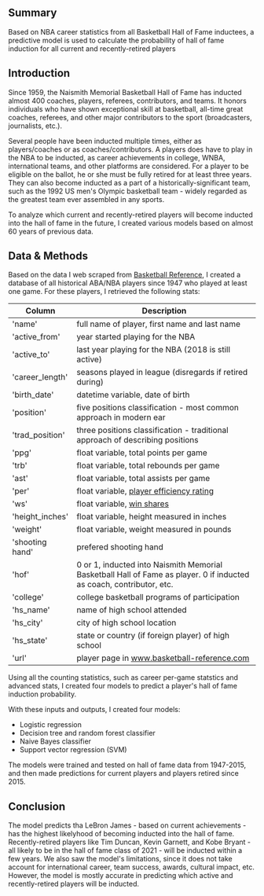 ## Summary
Based on NBA career statistics from all Basketball Hall of Fame inductees, a predictive model is used to calculate the probability of hall of fame induction for all current and recently-retired players 

## Introduction
Since 1959, the Naismith Memorial Basketball Hall of Fame has inducted almost 400 coaches, players, referees, contributors, and teams. It honors individuals who have shown exceptional skill at basketball, all-time great coaches, referees, and other major contributors to the sport (broadcasters, journalists, etc.). 

Several people have been inducted multiple times, either as players/coaches or as coaches/contributors. A players does have to play in the NBA to be inducted, as career achievements in college, WNBA, international teams, and other platforms are considered. For a player to be eligible on the ballot, he or she must be fully retired for at least three years. They can also become inducted as a part of a historically-significant team, such as the 1992 US men's Olympic basketball team - widely regarded as the greatest team ever assembled in any sports.

To analyze which current and recently-retired players will become inducted into the hall of fame in the future, I created various models based on almost 60 years of previous data.

## Data & Methods
Based on the data I web scraped from [Basketball Reference](https://www.basketball-reference.com/), I created a database of all historical ABA/NBA players since 1947 who played at least one game. For these players, I retrieved the following stats:

Column | Description
-------|-------------
'name' | full name of player, first name and last name
'active_from' | year started playing for the NBA
'active_to' | last year playing for the NBA (2018 is still active)
'career_length' | seasons played in league (disregards if retired during)
'birth_date' | datetime variable, date of birth
'position' | five positions classification - most common approach in modern ear
'trad_position' | three positions classification - traditional approach of describing positions
'ppg' | float variable, total points per game
'trb' | float variable, total rebounds per game
'ast' | float variable, total assists per game
'per' | float variable, [player efficiency rating](https://www.basketball-reference.com/about/per.html)
'ws' | float variable, [win shares](https://www.basketball-reference.com/about/ws.html)
'height_inches' | float variable, height measured in inches
'weight' | float variable, weight measured in pounds
'shooting hand' | prefered shooting hand
'hof' | 0 or 1, inducted into Naismith Memorial Basketball Hall of Fame as player. 0 if inducted as coach, contributor, etc.
'college' | college basketball programs of participation
'hs_name' | name of high school attended
'hs_city' | city of high school location
'hs_state' | state or country (if foreign player) of high school
'url' | player page in www.basketball-reference.com

Using all the counting statistics, such as career per-game statstics and advanced stats, I created four models to predict a player's hall of fame induction probability. 

With these inputs and outputs, I created four models:
- Logistic regression
- Decision tree and random forest classifier
- Naive Bayes classifier
- Support vector regression (SVM)

The models were trained and tested on hall of fame data from 1947-2015, and then made predictions for current players and players retired since 2015.

## Conclusion
The model predicts tha LeBron James - based on current achievements - has the highest likelyhood of becoming inducted into the hall of fame. Recently-retired players like Tim Duncan, Kevin Garnett, and Kobe Bryant - all likely to be in the hall of fame class of 2021 - will be inducted within a few years. We also saw the model's limitations, since it does not take account for international career, team success, awards, cultural impact, etc. However, the model is mostly accurate in predicting which active and recently-retired players will be inducted.


